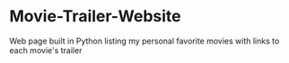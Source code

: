 # Movie-Trailer-Website
Web page built in Python listing my personal favorite movies with links to each movie's trailer
